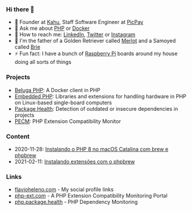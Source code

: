 ### Hi there 👋

- 💼  Founder at [Kahu](https://kahu.io), Staff Software Engineer at [PicPay](https://picpay.com)
- 💬  Ask me about [PHP](https://php.net) or [Docker](https://docker.com)
- 📨  How to reach me: [LinkedIn](https://www.linkedin.com/in/flavioheleno/), [Twitter](https://twitter.com/flavioheleno) or [Instagram](https://instagram.com/flavioheleno)
- 🐶  I'm the father of a Golden Retriever called [Merlot](https://instagram.com/merlot.golden) and a Samoyed called [Brie](https://instagram.com/brie.samoyed)
- ⚡  Fun fact: I have a bunch of [Raspberry Pi](https://www.raspberrypi.org/) boards around my house doing all sorts of things

### Projects

- [Beluga PHP](https://github.com/beluga-php): A Docker client in PHP
- [Embedded PHP](https://github.com/embedded-php): Libraries and extensions for handling hardware in PHP on Linux-based single-board computers
- [Package Health](https://github.com/package-health): Detection of outdated or insecure dependencies in projects
- [PECM](https://github.com/pecm): PHP Extension Compatibility Monitor

### Content

- 2020-11-28: [Instalando o PHP 8 no macOS Catalina com brew e phpbrew](content/20201128-instalando-o-php-8-no-macos-com-brew-e-phpbrew.md)
- 2021-02-11: [Instalando extensões com o phpbrew](content/20210211-instalando-extensoes-com-o-phpbrew.md)

### Links

- [flavioheleno.com](https://flavioheleno.com) - My social profile links
- [php-ext.com](https://php-ext.com) - A PHP Extension Compatibility Monitoring Portal
- [php.package.health](https://php.package.health) - PHP Dependency Monitoring
